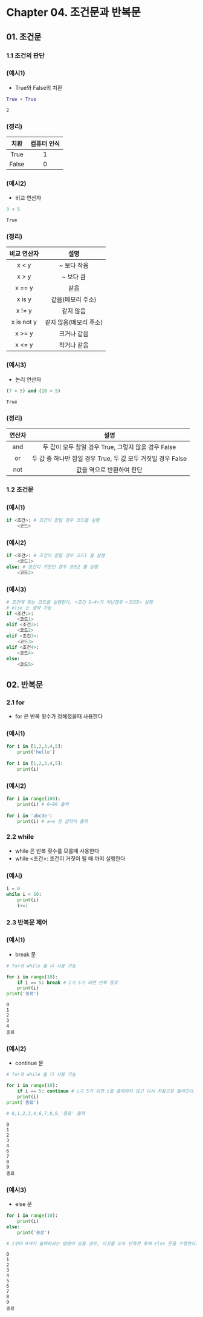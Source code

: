 # Chapter 04. 조건문과 반복문



## 01. 조건문



### 1.1 조건의 판단



### (예시1)

* True와 False의 치환

```python
True + True
```

```
2
```



### (정리)

| 치환  | 컴퓨터 인식 |
| :---: | :---------: |
| True  |      1      |
| False |      0      |



### (예시2)

* 비교 연산자

```python
3 < 5
```

```
True
```



### (정리)

| 비교 연산자 |          설명          |
| :---------: | :--------------------: |
|    x < y    |      ~ 보다 작음       |
|    x > y    |       ~ 보다 큼        |
|   x == y    |          같음          |
|   x is y    |   같음(메모리 주소)    |
|   x != y    |       같지 않음        |
| x is not y  | 같지 않음(메모리 주소) |
|   x >= y    |      크거나 같음       |
|   x <= y    |      작거나 같음       |



### (예시3)

* 논리 연산자

```python
(7 > 5) and (10 > 5)
```

```
True
```



### (정리)

| 연산자 |                             설명                             |
| :----: | :----------------------------------------------------------: |
|  and   |     두 값이 모두 참일 경우 True, 그렇지 않을 경우 False      |
|   or   | 두 값 중 하나만 참일 경우 True, 두 값 모두 거짓일 경우 False |
|  not   |                  값을 역으로 반환하여 판단                   |



### 1.2 조건문



### (예시1)

```python
if <조건>: # 조건이 참일 경우 코드를 실행
    <코드>
```



### (예시2)

```python
if <조건>: # 조건이 참일 경우 코드1 을 실행
    <코드1>
else: # 조건이 거짓인 경우 코드2 를 실행
    <코드2>
```



### (예시3)

```python
# 조건에 맞는 코드를 실행한다. <조건 1~4>가 아닌경우 <코드5> 실행
# else 는 생략 가능
if <조건1>: 
	<코드1>
elif <조건2>:
	<코드2>
elif <조건3>:
    <코드3>
elif <조건4>:
    <코드4>
else:
    <코드5>
```



## 02. 반복문



### 2.1 for

* for 은 반복 횟수가 정해졌을때 사용한다



### (예시1)

```python
for i in [1,2,3,4,5]:
    print('hello')
    
for i in [1,2,3,4,5]:
    print(i)
```



### (예시2)

```python
for i in range(100):
    print(i) # 0~99 출력
    
for i in 'abcde':
    print(i) # a~e 한 글자씩 출력
```



### 2.2 while

* while 은 반복 횟수를 모를때 사용한다
* while <조건>: 조건이 거짓이 될 때 까지 실행한다



### (예시)

```python
i = 0
while i < 10:
    print(i)
    i+=1
```



### 2.3 반복문 제어



### (예시1)

* break 문

```python
# for과 while 둘 다 사용 가능

for i in range(10):
    if i == 5: break # i가 5가 되면 반복 종료
    print(i)    
print('종료')    
```

```
0
1
2
3
4
종료
```



### (예시2)

* continue 문

```python
# for과 while 둘 다 사용 가능

for i in range(10):
    if i == 5: continue # i가 5가 되면 i를 출력하지 않고 다시 처음으로 돌아간다.
    print(i)    
print('종료') 

# 0,1,2,3,4,6,7,8,9,'종료' 출력
```

```
0
1
2
3
4
6
7
8
9
종료
```



### (예시3)

* else 문

```python
for i in range(10):
    print(i)
else:
    print('종료')

# 1부터 9까지 출력하라는 명령이 있을 경우, 이것을 모두 만족한 후에 else 문을 수행한다. 사실 else 문을 쓰지 않아도 해당 반복문이 모두 수행되면 반복문을 빠져나와 다음 코드를 수행하므로 필요 없어 보이는 구문이기는 하나 break 등으로 코드가 종료된 경우 else문이 수행되지 않으므로, 해당 반복문이 중간에 종료없이 완벽히 수행되었는지를 명시적으로 확인하기 위해 필요한 코드이다
```

```
0
1
2
3
4
5
6
7
8
9
종료
```

